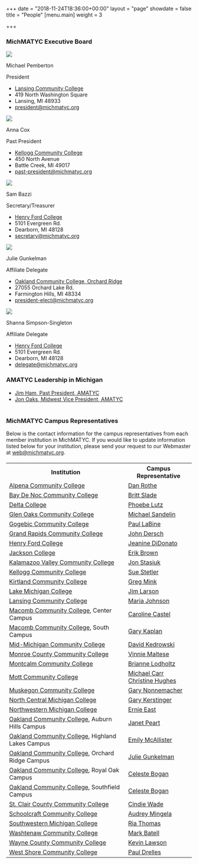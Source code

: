 +++
date = "2018-11-24T18:36:00+00:00"
layout = "page"
showdate = false
title = "People"
[menu.main]
weight = 3

+++
### MichMATYC Executive Board

<div class=leadership-wrap>
<div class=leadership-card>
<div class=leadership-card-head><img class=leadership src=/uploads/pemberton.jpg> 
<div class=flex-wrap>   
<p class=name>Michael Pemberton<p
class=title>President
</div>
</div>
<div class=contact-wrap>
<ul class=fa-ul>
<li><i class="fa-li fa fas fa-home"></i><a href="http://www.lcc.edu/" target=_blank> Lansing Community College</a>
<li><i class="fa-li fa-address-card far"></i>419 North Washington Square<li><i class="fa-li fa-address-card far"></i>Lansing, MI  48933
<li><i class="fa-li fa fas fa-envelope"></i><a href="mailto:president@michmatyc.org?Subject=MichMATYC">president@michmatyc.org</a>
</ul>
</div>
</div>
  
<div class=leadership-card>
<div class=leadership-card-head><img class=leadership src=/uploads/cox.jpg>
<div class=flex-wrap>
<p class=name>Anna Cox<p
class=title>Past President
</div>
</div>
<div class=contact-wrap>
<ul class=fa-ul>
<li><i class="fa-li fa fas fa-home"></i><a href="http://www.kellogg.edu/" target=_blank> Kellogg Community College</a>
<li><i class="fa-li fa-address-card far"></i>450 North Avenue<li><i class="fa-li fa-address-card far"></i>Battle Creek, MI  49017<li><i class="fa-li fa fas fa-envelope"></i><a href="mailto:past-president@michmatyc.org?Subject=MichMATYC">past-president@michmatyc.org</a>
</ul>
</div>
</div>

<div class=leadership-card>
<div class=leadership-card-head><img class=leadership src=/uploads/bazzi.jpg> 
<div class=flex-wrap>
<p class=name>Sam Bazzi<p
class=title>Secretary/Treasurer
</div>
</div>
<div class=contact-wrap>
<ul class=fa-ul>
<li><i class="fa-li fa fas fa-home"></i><a href="https://www.hfcc.edu/" target=_blank> Henry Ford College</a>
<li><i class="fa-li fa-address-card far"></i>5101 Evergreen Rd.<li><i class="fa-li fa-address-card far"></i>Dearborn, MI  48128
<li><i class="fa-li fa fas fa-envelope"></i><a href="mailto:secretary@michmatyc.org?Subject=MichMATYC">secretary@michmatyc.org</a>
</ul>
</div>
</div>

<div class=leadership-card>
<div class=leadership-card-head><img class=leadership src=/uploads/gunkelman.jpg> 
<div class=flex-wrap>
<p class=name>Julie Gunkelman<p
class=title>Affiliate Delegate
</div>
</div>
<div class=contact-wrap>
<ul class=fa-ul>
<li><i class="fa-li fa fas fa-home"></i><a href= "https://www.oaklandcc.edu/" target=_blank> Oakland Community College, Orchard Ridge</a>
<li><i class="fa-li fa-address-card far"></i>27055 Orchard Lake Rd.<li><i class="fa-li fa-address-card far"></i>Farmington Hills, MI  48334<li>
<i class="fa-li fa fas fa-envelope"></i><a href="mailto:president-elect@michmatyc.org?Subject=MichMATYC">president-elect@michmatyc.org</a>
</ul>
</div>
</div>

<div class=leadership-card>
<div class=leadership-card-head><img class=leadership src=/uploads/simpsonsingleton.jpg> 
<div class=flex-wrap>
<p class=name>Shanna Simpson-Singleton<p
class=title>Affiliate Delegate
</div>
</div>
<div class=contact-wrap>
<ul class=fa-ul>
<li><i class="fa-li fa fas fa-home"></i><a href="https://www.hfcc.edu/" target=_blank> Henry Ford College</a>
<li><i class="fa-li fa-address-card far"></i>5101 Evergreen Rd.<li><i class="fa-li fa-address-card far"></i>Dearborn, MI  48128
<li><i class="fa-li fa fas fa-envelope"></i><a href="mailto:delegate@michmatyc.org?Subject=MichMATYC">delegate@michmatyc.org</a>
</ul>
</div>
</div>
</div>

### AMATYC Leadership in Michigan

* [Jim Ham, Past President, AMATYC](mailto:jaham1729@gmail.com)
* [Jon Oaks, Midwest Vice President, AMATYC](mailto:jonnyoaks@gmail.com)<br><br>


### MichMATYC Campus Representatives

Below is the contact information for the campus representatives from each member institution in MichMATYC. If you would like to update information listed below for your institution, please send your request to our Webmaster at [web@michmatyc.org](mailto:web@michmatyc.org).


<table class="tg" style="margin-top: 20px;">
<tr>
<th class="tg-c3ow"><b>Institution</b></th>
<th class="tg-c3ow"><b>Campus Representative</b></th>

</tr>

<tr>
<td class="tg-c3ow">
<a href="http://www.alpenacc.edu/">Alpena Community College</a>

</td>

<td class="tg-c3ow"><a href=" mailto:rothed@alpenacc.edu">Dan Rothe</a>
</td></tr>

<tr>
<td class="tg-c3ow"><a href="http://www.baycollege.edu/">Bay De Noc Community College</a>
</td>

<td class="tg-c3ow"><a href="mailto:sladeb@baycollege.edu">Britt Slade</a>
</td></tr>

<tr>
<td class="tg-c3ow"><a href="http://www.delta.edu/">Delta College</a>
</td>

<td class="tg-c3ow"><a href="mailto:pglutz@delta.edu">Phoebe Lutz</a>
</td></tr>

<tr>
<td class="tg-c3ow"><a href="http://www.glenoaks.cc.mi.us/">Glen Oaks Community College</a>
</td>

<td class="tg-c3ow"><a href="mailto:msandelin@glenoaks.edu">Michael Sandelin</a>
</td></tr>

<tr>
<td class="tg-c3ow"><a href="http://www.gogebic.cc.mi.us/">Gogebic Community College</a>
</td>

<td class="tg-c3ow"><a href="mailto:PaulL@gogebic.edu">Paul LaBine</a>
</td></tr>

<tr>
<td class="tg-c3ow"><a href="http://www.grcc.edu/">Grand Rapids Community College</a>
</td>

<td class="tg-c3ow"><a href="mailto:jdersch@grcc.edu">John Dersch</a>
</td></tr>

<tr>
<td class="tg-c3ow"><a href="http://www.henryford.cc.mi.us/">Henry Ford College</a>
</td>

<td class="tg-c3ow"><a href="mailto:jdidonato@hfcc.edu">Jeanine DiDonato</a>
</td></tr>

<tr>
<td class="tg-c3ow"><a href="http://www.jccmi.edu/">Jackson College</a>
</td>

<td class="tg-c3ow"><a href="mailto:BrownErik@jccmi.edu">Erik Brown</a>
</td></tr>

<tr>
<td class="tg-c3ow"><a href="http://www.kvcc.edu/">Kalamazoo Valley Community College</a>
</td>

<td class="tg-c3ow"><a href="mailto:jstasiuk@kvcc.edu">Jon Stasiuk</a>
</td></tr>

<tr>
<td class="tg-c3ow"><a href="http://www.kellogg.edu/">Kellogg Community College</a>
</td>

<td class="tg-c3ow"><a href="mailto:stetlers@kellogg.edu">Sue Stetler</a>
</td></tr>

<tr>
<td class="tg-c3ow"><a href="http://www.kirtland.edu/">Kirtland Community College</a>
</td>

<td class="tg-c3ow"><a href="mailto:greg.mink@kirtland.edu">Greg Mink</a>
</td></tr>

<tr>
<td class="tg-c3ow"><a href="http://www.lakemichigancollege.edu/">Lake Michigan College</a>
</td>

<td class="tg-c3ow"><a href="mailto:larson@lakemichigancollege.edu">Jim Larson</a>
</td></tr>

<tr>
<td class="tg-c3ow"><a href="http://www.lcc.edu/">Lansing Community College</a>
</td>

<td class="tg-c3ow"><a href="mailto:johns257@lcc.edu">Maria Johnson</a>
</td></tr>

<tr>
<td class="tg-c3ow"><a href="http://www.macomb.edu/">Macomb Community College</a>, Center Campus
</td>

<td class="tg-c3ow"><a href="mailto:castelc@macomb.edu">Caroline Castel</a>
</td></tr>

<tr>
<td class="tg-c3ow"><a href="http://www.macomb.edu/">Macomb Community College</a>, South Campus
</td>

<td class="tg-c3ow"><a href="mailto:kaplang@macomb.edu">Gary Kaplan</a>
</td></tr>

<tr>
<td class="tg-c3ow"><a href="http://www.midmich.cc.mi.us/">Mid-Michigan Community College</a>
</td>

<td class="tg-c3ow"><a href="mailto:dkedrows@midmich.edu">David Kedrowski</a>
</td></tr>

<tr>
<td class="tg-c3ow"><a href="http://www.monroeccc.edu/">Monroe County Community College</a>
</td>

<td class="tg-c3ow"><a href="mailto:vmaltese@monroeccc.edu">Vinnie Maltese</a>
</td></tr>

<tr>
<td class="tg-c3ow"><a href="http://www.montcalm.edu/">Montcalm Community College</a>
</td>

<td class="tg-c3ow"><a href="mailto:briannel@montcalm.edu">Brianne Lodholtz</a>
</td></tr>

<tr>
<td class="tg-c3ow"><a href="http://www.mcc.edu/">Mott Community College</a>

<td class="tg-c3ow"><a href="mailto:michael.carr@mcc.edu">Michael Carr</a><br>
<a href="mailto:chughes@mcc.edu">Christine Hughes</a></td>
</td></tr>

<tr>
<td class="tg-c3ow"><a href="http://www.muskegon.cc.mi.us/">Muskegon Community College</a>
</td>

<td class="tg-c3ow"><a href="mailto:Gary.Nonnemacher@muskegoncc.edu">Gary Nonnemacher</a>
</td></tr>

<tr>
<td class="tg-c3ow"><a href="http://www.ncmc.cc.mi.us/">North Central Michigan College</a>
</td>

<td class="tg-c3ow"><a href="mailto:gkersting@ncmich.edu">Gary Kerstinger</a>
</td></tr>

<tr>
<td class="tg-c3ow"><a href="http://www.nmc.edu/">Northwestern Michigan College</a>
</td>

<td class="tg-c3ow"><a href="mailto:eeast@nmc.edu">Ernie East</a>
</td></tr>

<tr>
<td class="tg-c3ow"><a href="http://www.oaklandcc.edu/">Oakland Community College</a>, Auburn Hills Campus
</td>

<td class="tg-c3ow"><a href="mailto:jepeart@oaklandcc.edu">Janet Peart</a>
</td></tr>

<tr>
<td class="tg-c3ow"><a href="http://www.oaklandcc.edu/">Oakland Community College</a>, Highland Lakes Campus
</td>

<td class="tg-c3ow"><a href="mailto:ehmcalli@oaklandcc.edu">Emily McAllister</a>
</td></tr>

<tr>
<td class="tg-c3ow"><a href="http://www.oaklandcc.edu/">Oakland Community College</a>, Orchard Ridge Campus
</td>

<td class="tg-c3ow"><a href="mailto:jagunkel@oaklandcc.edu">Julie Gunkelman</a>
</td></tr>

<tr>
<td class="tg-c3ow"><a href="http://www.oaklandcc.edu/">Oakland Community College</a>, Royal Oak Campus
</td>

<td class="tg-c3ow"><a href="mailto:clbogan@oaklandcc.edu">Celeste Bogan</a>
</td></tr>

<tr>
<td class="tg-c3ow"><a href="http://www.oaklandcc.edu/">Oakland Community College</a>, Southfield Campus
</td>

<td class="tg-c3ow"><a href="mailto:clbogan@oaklandcc.edu">Celeste Bogan</a>
</td></tr>

<tr>
<td class="tg-c3ow"><a href="http://www.sc4.edu/">St. Clair County Community College</a>
</td>

<td class="tg-c3ow"><a href="mailto:cwade@stclair.cc.mi.us">Cindie Wade</a></td></tr>

<tr>
<td class="tg-c3ow"><a href="http://www.schoolcraft.edu/">Schoolcraft Community College</a>
</td>

<td class="tg-c3ow"><a href="mailto:amingela@schoolcraft.edu">Audrey Mingela</a>
</td></tr>

<tr>
<td class="tg-c3ow"><a href="http://www.swmich.edu/">Southwestern Michigan College</a>
</td>

<td class="tg-c3ow"><a href="mailto:rthomas@swmich.edu">Ria Thomas</a>
</td></tr>

<tr>
<td class="tg-c3ow"><a href="http://www.washtenaw.cc.mi.us/">Washtenaw Community College</a>
</td>

<td class="tg-c3ow"><a href="mailto:mfbatell@wccnet.org">Mark Batell</a>
</td></tr>

<tr>
<td class="tg-c3ow"><a href="http://www.wcccd.edu/">Wayne County Community College</a>
</td>

<td class="tg-c3ow"><a href="mailto:klawson1@wcccd.edu">Kevin Lawson</a>
</td></tr>

<tr>
<td class="tg-c3ow"><a href="http://www.westshore.edu/">West Shore Community College</a>
</td>

<td class="tg-c3ow"><a href="mailto:pgdrelles@westshore.edu">Paul Drelles</a>
</td></tr>
</table>
